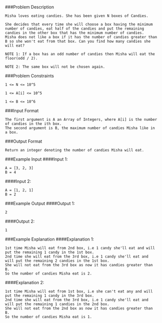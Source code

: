 ###Problem Description
```
Misha loves eating candies. She has been given N boxes of Candies.

She decides that every time she will choose a box having the minimum number of candies, eat half of the candies and put the remaining candies in the other box that has the minimum number of candies.
Misha does not like a box if it has the number of candies greater than B so she won't eat from that box. Can you find how many candies she will eat?

NOTE 1: If a box has an odd number of candies then Misha will eat the floor(odd / 2).

NOTE 2: The same box will not be chosen again.
```


###Problem Constraints
```
1 <= N <= 10^5

1 <= A[i] <= 10^5

1 <= B <= 10^6
```


###Input Format
```
The first argument is A an Array of Integers, where A[i] is the number of candies in the ith box.
The second argument is B, the maximum number of candies Misha like in a box.
```


###Output Format
```
Return an integer denoting the number of candies Misha will eat.
```


###Example Input
####Input 1:

```
A = [3, 2, 3]
B = 4
```
####Input 2:

```
A = [1, 2, 1]
B = 2
```

###Example Output
####Output 1:

```
2
```
####Output 2:

```
1
```


###Example Explanation
####Explanation 1:

```
1st time Misha will eat from 2nd box, i.e 1 candy she'll eat and will put the remaining 1 candy in the 1st box.
2nd time she will eat from the 3rd box, i.e 1 candy she'll eat and will put the remaining 2 candies in the 1st box.
She will not eat from the 3rd box as now it has candies greater than B.
So the number of candies Misha eat is 2.
```
####Explanation 2:

```
1st time Misha will eat from 1st box, i.e she can't eat any and will put the remaining 1 candy in the 3rd box.
2nd time she will eat from the 3rd box, i.e 1 candy she'll eat and will put the remaining 1 candies in the 2nd box.
She will not eat from the 2nd box as now it has candies greater than B.
So the number of candies Misha eat is 1.
```